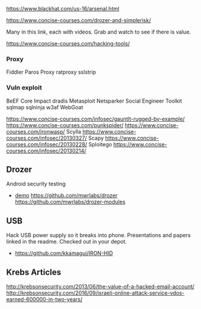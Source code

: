 
<!--
-->

https://www.blackhat.com/us-16/arsenal.html

https://www.concise-courses.com/drozer-and-simplerisk/

Many in this link, each with videos.
Grab and watch to see if there is value.

https://www.concise-courses.com/hacking-tools/

### Proxy

Fiddler
Paros Proxy
ratproxy
sslstrip

### Vuln exploit

BeEF
Core Impact
dradis
Metasploit
Netsparker
Social Engineer Toolkit
sqlmap
sqlninja
w3af
WebGoat

https://www.concise-courses.com/infosec/gauntlt-rugged-by-example/
https://www.concise-courses.com/punkspider/
https://www.concise-courses.com/ironwasp/
Scylla https://www.concise-courses.com/infosec/20130327/
Scapy https://www.concise-courses.com/infosec/20130228/
Sploitego https://www.concise-courses.com/infosec/20130214/

Drozer
------

Android security testing

 * [demo]( https://www.youtube.com/watch?v=09AeUYkpPnA )
https://github.com/mwrlabs/drozer
https://github.com/mwrlabs/drozer-modules

USB
----

Hack USB power supply so it breaks into phone.
Presentations and papers linked in the readme.
Checked out in your depot.

 * https://github.com/kkamagui/IRON-HID

Krebs Articles
--------------

http://krebsonsecurity.com/2013/06/the-value-of-a-hacked-email-account/
http://krebsonsecurity.com/2016/09/israeli-online-attack-service-vdos-earned-600000-in-two-years/

<!-- vim: set autoindent expandtab sw=4 syntax=markdown: -->
